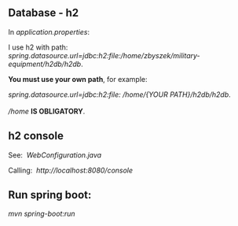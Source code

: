 Database - h2
-------------

In <em>application.properties</em>:

I use h2 with path:
<em>spring.datasource.url=jdbc:h2:file:/home/zbyszek/military-equipment/h2db/h2db</em>.

<strong>You must use your own path</strong>, for example: 

<em>spring.datasource.url=jdbc:h2:file: /home/{YOUR PATH}/h2db/h2db</em>.
<br/><br/>
<em>/home</em> <strong>IS OBLIGATORY</strong>.
    

h2 console
----------

See:&nbsp;&nbsp;<em>WebConfiguration.java</em>

Calling:&nbsp;&nbsp;<em>http://localhost:8080/console</em>


Run spring boot:
----------------

<em>mvn spring-boot:run</em>

